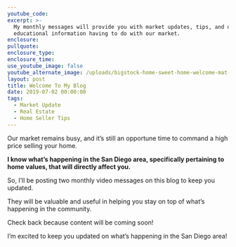 ```yaml
---
youtube_code:
excerpt: >-
  My monthly messages will provide you with market updates, tips, and other
  educational information having to do with our market.
enclosure:
pullquote:
enclosure_type:
enclosure_time:
use_youtube_image: false
youtube_alternate_image: /uploads/bigstock-home-sweet-home-welcome-mat-m-235686472.jpg
layout: post
title: Welcome To My Blog
date: 2019-07-02 00:00:00
tags:
  - Market Update
  - Real Estate
  - Home Seller Tips
---
```


Our market remains busy, and it’s still an opportune time to command a high price selling your home. &nbsp;

**I know what’s happening in the San Diego area, specifically pertaining to home values, that will directly affect you.&nbsp;**

So, I’ll be posting two monthly video messages on this blog to keep you updated.

They will be valuable and useful in helping you stay on top of what’s happening in the community.

Check back because content will be coming soon\!

I’m excited to keep you updated on what’s happening in the San Diego area\!